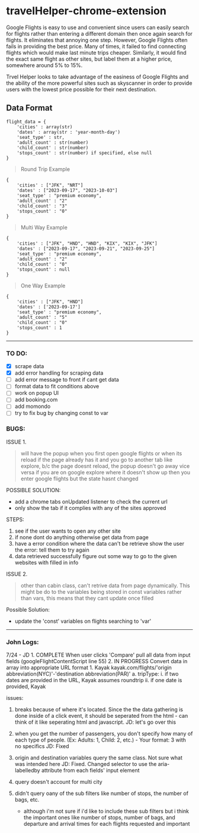 # travelHelper-chrome-extension

Google Flights is easy to use and convenient since users can easily search for flights rather than entering a different domain then once again search for flights. It eliminates that annoying one step. However, Google Flights often fails in providing the best price. Many of times, it failed to find connecting flights which would make last minute trips cheaper. Similarly, it would find the exact same flight as other sites, but label them at a higher price, somewhere around 5% to 15%.

Trvel Helper looks to take advantage of the easiness of Google Flights and the ability of the more powerful sites such as skyscanner in order to provide users with the lowest price possible for their next destination.

## Data Format

```
flight_data = {
    'cities' : array(str)
    'dates' : array(str : 'year-month-day')
    'seat_type' : str,
    'adult_count' : str(number)
    'child_count' : str(number)
    'stops_count' : str(number) if specified, else null
}
```

> Round Trip Example

```
{
    'cities' : ["JFK", "NRT"]
    'dates' : ["2023-09-17", "2023-10-03"]
    'seat_type' : "premium economy",
    'adult_count' : "2"
    'child_count' : "3"
    'stops_count' : "0"
}
```

> Multi Way Example

```
{
    'cities' : ["JFK", "HND", "HND", "KIX", "KIX", "JFK"]
    'dates' : ["2023-09-17", "2023-09-21", "2023-09-25"]
    'seat_type' : "premium economy",
    'adult_count' : "2"
    'child_count' : "0"
    'stops_count' : null
}
```

> One Way Example

```
{
    'cities' : ["JFK", "HND"]
    'dates' : ['2023-09-17']
    'seat_type' : "premium economy",
    'adult_count' : "5"
    'child_count' : "0"
    'stops_count' : 1
}
```

---

### TO DO:

-   [x] scrape data
-   [x] add error handling for scraping data
-   [ ] add error message to front if cant get data
-   [ ] format data to fit conditions above
-   [ ] work on popup UI
-   [ ] add booking.com
-   [ ] add momondo
-   [ ] try to fix bug by changing const to var

### BUGS:

ISSUE 1. <br />

> will have the popup when you first open google flights or when its reload if the page already has it and you go to another tab like explore, b/c the page doesnt reload, the popup doesn't go away vice versa if you are on google explore where it doesn't show up then you enter google flights but the state hasnt changed

POSSIBLE SOLUTION:

-   add a chrome tabs onUpdated listener to check the current url
-   only show the tab if it complies with any of the sites approved

STEPS:

1. see if the user wants to open any other site
2. if none dont do anything otherwise get data from page
3. have a error condition where the data can't be retrieve
   show the user the error: tell them to try again
4. data retrieved successfully
   figure out some way to go to the given websites with filled in info

ISSUE 2. <br />

> other than cabin class, can't retrive data from page dynamically. This might be do to the variables being stored in const variables rather than vars, this means that they cant update once filled

Possible Solution:

-   update the 'const' variables on flights searching to 'var'

---

### John Logs:

7/24 - JD 1. COMPLETE When user clicks 'Compare' pull all data from input fields (googleFlightContentScript line 55) 2. IN PROGRESS Convert data in array into appropriate URL format 1. Kayak
kayak.com/flights/'origin abbreviation(NYC)'-'destination abbreviation(PAR)'
a. tripType:
i. if two dates are provided in the URL, Kayak assumes roundtrip
ii. if one date is provided, Kayak

issues:

1. breaks because of where it's located. Since the the data gathering is done inside of a click event, it should be seperated from the html - can think of it like seperating html and javascript.
   JD: let's go over this

2. when you get the number of passengers, you don't specify how many of each type of people. (Ex: Adults: 1, Child: 2, etc.) - Your format: 3 with no specifics
   JD: Fixed

3. origin and destination variables query the same class. Not sure what was intended here
   JD: Fixed. Changed selector to use the aria-labelledby attribute from each fields' input element

4. query doesn't account for multi city

5. didn't query oany of the sub filters like number of stops, the number of bags, etc.
    - although i'm not sure if i'd like to include these sub filters but i think
      the important ones like number of stops, number of bags, and departure and arrival times for each flights requested and important
